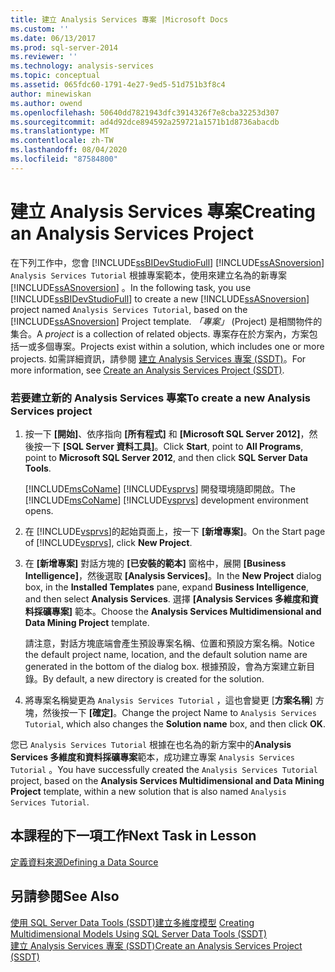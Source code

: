 ```yaml
---
title: 建立 Analysis Services 專案 |Microsoft Docs
ms.custom: ''
ms.date: 06/13/2017
ms.prod: sql-server-2014
ms.reviewer: ''
ms.technology: analysis-services
ms.topic: conceptual
ms.assetid: 065fdc60-1791-4e27-9ed5-51d751b3f8c4
author: minewiskan
ms.author: owend
ms.openlocfilehash: 50640dd7821943dfc3914326f7e8cba32253d307
ms.sourcegitcommit: ad4d92dce894592a259721a1571b1d8736abacdb
ms.translationtype: MT
ms.contentlocale: zh-TW
ms.lasthandoff: 08/04/2020
ms.locfileid: "87584800"
---
```

# <a name="creating-an-analysis-services-project"></a><span data-ttu-id="ea830-102">建立 Analysis Services 專案</span><span class="sxs-lookup"><span data-stu-id="ea830-102">Creating an Analysis Services Project</span></span>
  <span data-ttu-id="ea830-103">在下列工作中，您會 [!INCLUDE[ssBIDevStudioFull](../includes/ssbidevstudiofull-md.md)] [!INCLUDE[ssASnoversion](../includes/ssasnoversion-md.md)] `Analysis Services Tutorial` 根據專案範本，使用來建立名為的新專案 [!INCLUDE[ssASnoversion](../includes/ssasnoversion-md.md)] 。</span><span class="sxs-lookup"><span data-stu-id="ea830-103">In the following task, you use [!INCLUDE[ssBIDevStudioFull](../includes/ssbidevstudiofull-md.md)] to create a new [!INCLUDE[ssASnoversion](../includes/ssasnoversion-md.md)] project named `Analysis Services Tutorial`, based on the [!INCLUDE[ssASnoversion](../includes/ssasnoversion-md.md)] Project template.</span></span> <span data-ttu-id="ea830-104">*「專案」* (Project) 是相關物件的集合。</span><span class="sxs-lookup"><span data-stu-id="ea830-104">A *project* is a collection of related objects.</span></span> <span data-ttu-id="ea830-105">專案存在於方案內，方案包括一或多個專案。</span><span class="sxs-lookup"><span data-stu-id="ea830-105">Projects exist within a solution, which includes one or more projects.</span></span> <span data-ttu-id="ea830-106">如需詳細資訊，請參閱 [建立 Analysis Services 專案 &#40;SSDT&#41;](multidimensional-models/create-an-analysis-services-project-ssdt.md)。</span><span class="sxs-lookup"><span data-stu-id="ea830-106">For more information, see [Create an Analysis Services Project &#40;SSDT&#41;](multidimensional-models/create-an-analysis-services-project-ssdt.md).</span></span>  
  
### <a name="to-create-a-new-analysis-services-project"></a><span data-ttu-id="ea830-107">若要建立新的 Analysis Services 專案</span><span class="sxs-lookup"><span data-stu-id="ea830-107">To create a new Analysis Services project</span></span>  
  
1.  <span data-ttu-id="ea830-108">按一下 **[開始]**、依序指向 **[所有程式]** 和 **[Microsoft SQL Server 2012]**，然後按一下 **[SQL Server 資料工具]**。</span><span class="sxs-lookup"><span data-stu-id="ea830-108">Click **Start**, point to **All Programs**, point to **Microsoft SQL Server 2012**, and then click **SQL Server Data Tools**.</span></span>  
  
     <span data-ttu-id="ea830-109">[!INCLUDE[msCoName](../includes/msconame-md.md)] [!INCLUDE[vsprvs](../includes/vsprvs-md.md)] 開發環境隨即開啟。</span><span class="sxs-lookup"><span data-stu-id="ea830-109">The [!INCLUDE[msCoName](../includes/msconame-md.md)] [!INCLUDE[vsprvs](../includes/vsprvs-md.md)] development environment opens.</span></span>  
  
2.  <span data-ttu-id="ea830-110">在 [!INCLUDE[vsprvs](../includes/vsprvs-md.md)]的起始頁面上，按一下 **[新增專案]**。</span><span class="sxs-lookup"><span data-stu-id="ea830-110">On the Start page of [!INCLUDE[vsprvs](../includes/vsprvs-md.md)], click **New Project**.</span></span>  
  
3.  <span data-ttu-id="ea830-111">在 **[新增專案]** 對話方塊的 **[已安裝的範本]** 窗格中，展開 **[Business Intelligence]**，然後選取 **[Analysis Services]**。</span><span class="sxs-lookup"><span data-stu-id="ea830-111">In the **New Project** dialog box, in the **Installed Templates** pane, expand **Business Intelligence**, and then select **Analysis Services**.</span></span> <span data-ttu-id="ea830-112">選擇 **[Analysis Services 多維度和資料採礦專案]** 範本。</span><span class="sxs-lookup"><span data-stu-id="ea830-112">Choose the **Analysis Services Multidimensional and Data Mining Project** template.</span></span>  
  
     <span data-ttu-id="ea830-113">請注意，對話方塊底端會產生預設專案名稱、位置和預設方案名稱。</span><span class="sxs-lookup"><span data-stu-id="ea830-113">Notice the default project name, location, and the default solution name are generated in the bottom of the dialog box.</span></span> <span data-ttu-id="ea830-114">根據預設，會為方案建立新目錄。</span><span class="sxs-lookup"><span data-stu-id="ea830-114">By default, a new directory is created for the solution.</span></span>  
  
4.  <span data-ttu-id="ea830-115">將專案名稱變更為 `Analysis Services Tutorial` ，這也會變更 [**方案名稱**] 方塊，然後按一下 **[確定]**。</span><span class="sxs-lookup"><span data-stu-id="ea830-115">Change the project Name to `Analysis Services Tutorial`, which also changes the **Solution name** box, and then click **OK**.</span></span>  
  
 <span data-ttu-id="ea830-116">您已 `Analysis Services Tutorial` 根據在也名為的新方案中的**Analysis Services 多維度和資料採礦專案**範本，成功建立專案 `Analysis Services Tutorial` 。</span><span class="sxs-lookup"><span data-stu-id="ea830-116">You have successfully created the `Analysis Services Tutorial` project, based on the **Analysis Services Multidimensional and Data Mining Project** template, within a new solution that is also named `Analysis Services Tutorial`.</span></span>  
  
## <a name="next-task-in-lesson"></a><span data-ttu-id="ea830-117">本課程的下一項工作</span><span class="sxs-lookup"><span data-stu-id="ea830-117">Next Task in Lesson</span></span>  
 [<span data-ttu-id="ea830-118">定義資料來源</span><span class="sxs-lookup"><span data-stu-id="ea830-118">Defining a Data Source</span></span>](lesson-1-2-defining-a-data-source.md)  
  
## <a name="see-also"></a><span data-ttu-id="ea830-119">另請參閱</span><span class="sxs-lookup"><span data-stu-id="ea830-119">See Also</span></span>  
 <span data-ttu-id="ea830-120">[使用 SQL Server Data Tools &#40;SSDT&#41;建立多維度模型](multidimensional-models/creating-multidimensional-models-using-sql-server-data-tools-ssdt.md) </span><span class="sxs-lookup"><span data-stu-id="ea830-120">[Creating Multidimensional Models Using SQL Server Data Tools &#40;SSDT&#41;](multidimensional-models/creating-multidimensional-models-using-sql-server-data-tools-ssdt.md) </span></span>  
 [<span data-ttu-id="ea830-121">建立 Analysis Services 專案 &#40;SSDT&#41;</span><span class="sxs-lookup"><span data-stu-id="ea830-121">Create an Analysis Services Project &#40;SSDT&#41;</span></span>](multidimensional-models/create-an-analysis-services-project-ssdt.md)  
  
  
